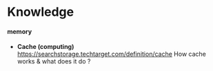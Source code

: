 # Knowledge


#### memory

- **Cache (computing)**  
  https://searchstorage.techtarget.com/definition/cache
  How cache works & what does it do ?
